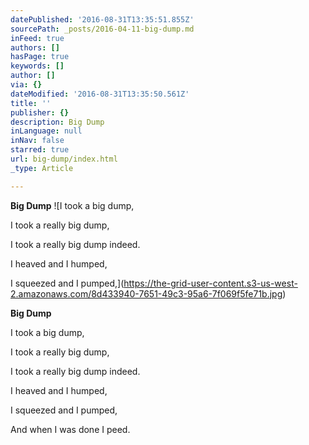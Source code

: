 ```yaml
---
datePublished: '2016-08-31T13:35:51.855Z'
sourcePath: _posts/2016-04-11-big-dump.md
inFeed: true
authors: []
hasPage: true
keywords: []
author: []
via: {}
dateModified: '2016-08-31T13:35:50.561Z'
title: ''
publisher: {}
description: Big Dump
inLanguage: null
inNav: false
starred: true
url: big-dump/index.html
_type: Article

---
```

**Big Dump**
![I took a big dump,

I took a really big dump,

I took a really big dump indeed.

I heaved and I humped,

I squeezed and I pumped,](https://the-grid-user-content.s3-us-west-2.amazonaws.com/8d433940-7651-49c3-95a6-7f069f5fe71b.jpg)

**Big Dump**

I took a big dump,

I took a really big dump,

I took a really big dump indeed.

I heaved and I humped,

I squeezed and I pumped,

And when I was done I peed.